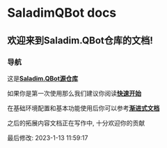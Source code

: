 # SaladimQBot docs

## 欢迎来到Saladim.QBot仓库的文档!

### 导航

这是[**Saladim.QBot源仓库**](https://github.com/saladim-org/Saladim.QBot)

如果你是第一次使用那么我们建议你阅读[**快速开始**](./fast-start/fast-start.md)

在基础环境配置和基本功能使用后你可以参考[**渐进式文档**](./sbs/index.md)

之后的拓展内容文档正在写作中, 十分欢迎你的贡献

最后修改: 2023-1-13 11:59:17